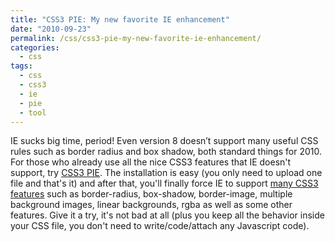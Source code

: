 ```yaml
---
title: "CSS3 PIE: My new favorite IE enhancement"
date: "2010-09-23"
permalink: /css/css3-pie-my-new-favorite-ie-enhancement/
categories:
  - css
tags:
  - css
  - css3
  - ie
  - pie
  - tool
---
```


IE sucks big time, period! Even version 8 doesn’t support many useful CSS rules such as border radius and box shadow, both standard things for 2010. For those who already use all the nice CSS3 features that IE doesn't support, try [CSS3 PIE](http://css3pie.com/ "CSS3 PIE"). The installation is easy (you only need to upload one file and that's it) and after that, you'll finally force IE to support [many CSS3 features](http://css3pie.com/documentation/supported-css3-features/ "Supported CSS3 Features") such as border-radius, box-shadow, border-image, multiple background images, linear backgrounds, rgba as well as some other features. Give it a try, it's not bad at all (plus you keep all the behavior inside your CSS file, you don't need to write/code/attach any Javascript code).

